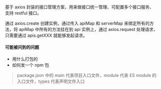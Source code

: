####
基于 axios 封装的接口管理方案，用来做接口统一管理、可配置多个接口服务、支持 restful 接口。

通过 axios.create 创建实例，通过传入 apiMap 和 serverMap 来绑定所有的方法，将 apiMap 中所有的方法挂在到 api 实例上，通过 axios.request 处理请求，只需要通过 apis.getXXX 就能够发起请求。

#### 可能被问到的问题
- 用什么打包的
- 如何发一个 npm 包

> package.json 中的 main 代表项目入口文件，module 代表 ES module 的入口文件，types 代表声明文件入口

